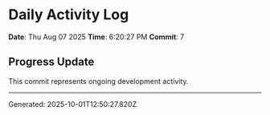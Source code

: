 # Daily Activity Log

**Date**: Thu Aug 07 2025
**Time**: 6:20:27 PM
**Commit**: 7

## Progress Update

This commit represents ongoing development activity.

---
Generated: 2025-10-01T12:50:27.820Z
